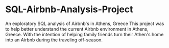 # SQL-Airbnb-Analysis-Project
An exploratory SQL analysis of Airbnb's in Athens, Greece 
This project was to help better understand the current Airbnb environment in Athens, Greece. With the intention of helping family friends turn their Athen's home into an Airbnb during the traveling off-season.

